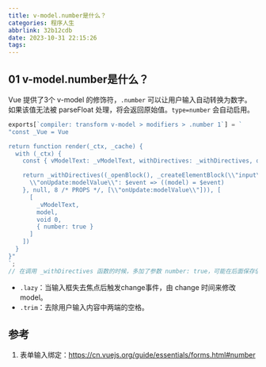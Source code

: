 ```yaml
---
title: v-model.number是什么？
categories: 程序人生
abbrlink: 32b12cdb
date: 2023-10-31 22:15:26
tags:
---
```


## 01 v-model.number是什么？

Vue 提供了3个 v-model 的修饰符，`.number` 可以让用户输入自动转换为数字。如果该值无法被 parseFloat 处理，将会返回原始值。`type=number` 会自动启用。

```js
exports[`compiler: transform v-model > modifiers > .number 1`] = `
"const _Vue = Vue

return function render(_ctx, _cache) {
  with (_ctx) {
    const { vModelText: _vModelText, withDirectives: _withDirectives, openBlock: _openBlock, createElementBlock: _createElementBlock } = _Vue

    return _withDirectives((_openBlock(), _createElementBlock(\\"input\\", {
      \\"onUpdate:modelValue\\": $event => ((model) = $event)
    }, null, 8 /* PROPS */, [\\"onUpdate:modelValue\\"])), [
      [
        _vModelText,
        model,
        void 0,
        { number: true }
      ]
    ])
  }
}"
`;
// 在调用 _withDirectives 函数的时候，多加了参数 number: true，可能在后面保存值的时候会做个转化。
```

- `.lazy`：当输入框失去焦点后触发change事件，由 change 时间来修改 model。
- `.trim`：去除用户输入内容中两端的空格。

## 参考

1. 表单输入绑定：https://cn.vuejs.org/guide/essentials/forms.html#number